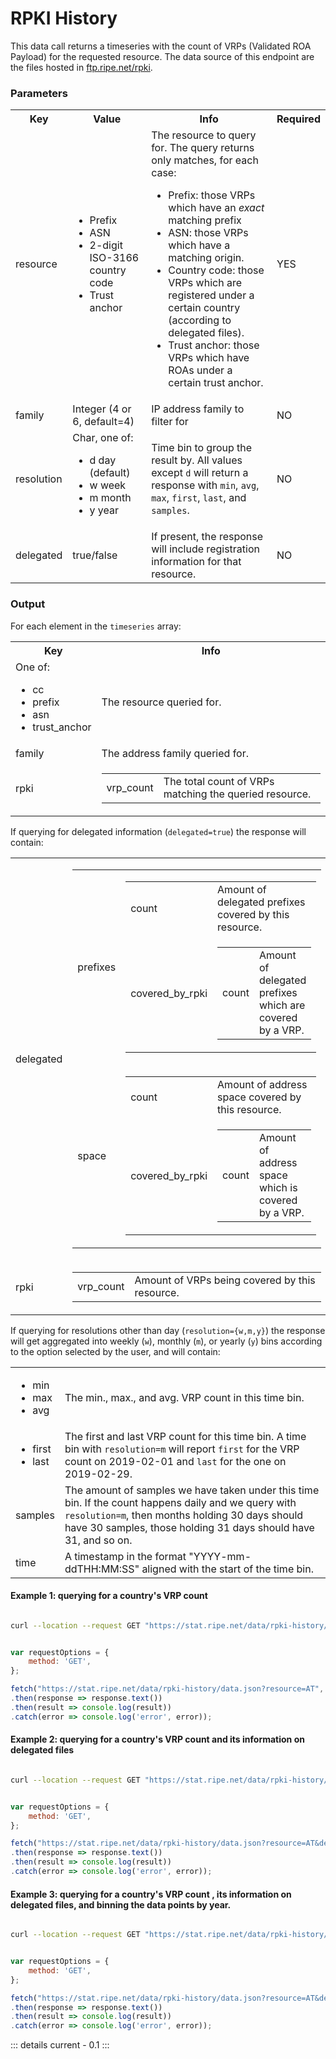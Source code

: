# RPKI History

This data call returns a timeseries with the count of VRPs (Validated ROA Payload) for the requested resource. The data source of this endpoint are the files hosted in [ftp.ripe.net/rpki](https://ftp.ripe.net/rpki/).

<RestRepl baseUrl="https://stat.ripe.net/data/rpki-history/data.json" method="GET" :searchParams="{ resource:'193.0.22.0/23'}"/>

### Parameters

<table>
        <tbody>
        <tr>
            <th>
                Key
            </th>
            <th>
                Value
            </th>
            <th colspan="1">
                Info
            </th>
            <th colspan="1">
                Required
            </th>
        </tr>
        <tr>
            <td>
                resource
            </td>
            <td>
                <ul>
                    <li>Prefix</li>
                    <li>ASN</li>
                    <li>2-digit ISO-3166 country code</li>
                    <li>Trust anchor</li>
                </ul>
            </td>
            <td>
                The resource to query for. The query returns only matches, for each case:
                <ul>
                    <li>Prefix: those VRPs which have an <i>exact</i> matching prefix</li>
                    <li>ASN: those VRPs which have a matching origin.</li>
                    <li>Country code: those VRPs which are registered under a certain country (according to delegated files).</li>
                    <li>Trust anchor: those VRPs which have ROAs under a certain trust anchor.</li>
                </ul>
            </td>
            <td>
                YES
            </td>
        </tr>
        <tr>
            <td>
                family
            </td>
            <td>
                Integer (4 or 6, default=4)
            </td>
            <td>
                IP address family to filter for
            </td>
            <td>
                NO
            </td>
        </tr>
        <tr>
            <td>
                resolution
            </td>
            <td>
                Char, one of:
                <ul>
                    <li>d day (default)</li>
                    <li>w week</li>
                    <li>m month</li>
                    <li>y year</li>
                </ul>
            </td>
            <td>
                Time bin to group the result by. All values except <code>d</code> will return a response with
                <code>min</code>,
                <code>avg</code>, <code>max</code>, <code>first</code>, <code>last</code>, and <code>samples</code>.
            </td>
            <td>
                NO
            </td>
        </tr>
        <tr>
            <td>
                delegated
            </td>
            <td>
                true/false
            </td>
            <td>
                If present, the response will include registration information for that resource.
            </td>
            <td>
                NO
            </td>
        </tr>
        <!--<tr>
            <td>
                ris
            </td>
            <td>
                any
            </td>
            <td>
                If present, the response will include routing information for that resource, as seen by <a href="https://ris.ripe.net">RIS</a>.
            </td>
            <td>
                NO
            </td>
        </tr>-->
        </tbody>
    </table>

### Output

For each element in the `timeseries` array:

<table>
    <tbody>
        <tr>
            <th>
                Key
            </th>
            <th>
                Info
            </th>
        </tr>
        <tr>
            <td>
                One of:
                <ul>
                    <li>cc</li>
                    <li>prefix</li>
                    <li>asn</li>
                    <li>trust_anchor</li>
                </ul>
            </td>
            <td>
                The resource queried for.
            </td>
        </tr>
        <tr>
            <td>
                family
            </td>
            <td>
                The address family queried for.
            </td>
        </tr>
        <tr>
            <td>rpki</td>
            <td>
                <table>
                    <tr>
                        <td>
                            vrp_count
                        </td>
                        <td>
                            The total count of VRPs matching the queried resource.
                        </td>
                    </tr>
                </table>
            </td>
        </tr>
        </tbody>
    </table>

  
If querying for delegated information (`delegated=true`) the response will contain:

<table>
        <tbody>
        <tr>
            <td>delegated</td>
            <td>
                <table>
                    <tr>
                        <td>prefixes</td>
                        <td>
                            <table>
                                <tr>
                                    <td>count</td>
                                    <td>Amount of delegated prefixes covered by this resource.</td>
                                </tr>
                                <tr>
                                    <td>covered_by_rpki</td>
                                    <td>
                                        <table>
                                            <tr>
                                                <td>count</td>
                                                <td>Amount of delegated prefixes which are
                                                    covered by a VRP.
                                                </td>
                                            </tr>
                                        </table>
                                    </td>
                                </tr>
                            </table>
                        </td>
                    </tr>
                    <tr>
                        <td>space</td>
                        <td>
                            <table>
                                <tr>
                                    <td>count</td>
                                    <td>Amount of address space covered by this resource.</td>
                                </tr>
                                <tr>
                                    <td>covered_by_rpki</td>
                                    <td>
                                        <table>
                                            <tr>
                                                <td>count</td>
                                                <td>Amount of address space which is covered by
                                                    a VRP.
                                                </td>
                                            </tr>
                                        </table>
                                    </td>
                                </tr>
                            </table>
                        </td>
                    </tr>
                </table>
            </td>
        </tr>
        <tr>
            <td>rpki</td>
            <td>
                <table>
                    <tr>
                        <td>vrp_count</td>
                        <td>Amount of VRPs being covered by this resource.</td>
                    </tr>
                </table>
            </td>
        </tr>
        </tbody>
    </table>

If querying for resolutions other than day (`resolution={w,m,y}`) the response will get aggregated into weekly (`w`), monthly (`m`), or yearly (`y`) bins according to the option selected by the user, and will contain:

<table>
        <tbody>
        <tr>
            <td>
                <ul>
                    <li>min</li>
                    <li>max</li>
                    <li>avg</li>
                </ul>
            </td>
            <td>
                The min., max., and avg. VRP count in this time bin.
            </td>
        </tr>
        <tr>
            <td>
                <ul>
                    <li>first</li>
                    <li>last</li>
                </ul>
            </td>
            <td>
                The first and last VRP count for this time bin. A time bin with <code>resolution=m</code>
                will report <code>first</code> for the VRP count on 2019-02-01 and <code>last</code> for the one
                on 2019-02-29.
            </td>
        </tr>
        <tr>
            <td>
                samples
            </td>
            <td>
                The amount of samples we have taken under this time bin. If the count happens daily
                and we query with <code>resolution=m</code>, then months holding 30 days should have 30 samples, those
                holding 31 days should have 31, and so on.
            </td>
        </tr>
        <tr>
            <td>
                time
            </td>
            <td>
                A timestamp in the format "YYYY-mm-ddTHH:MM:SS" aligned with the start of the time bin.
            </td>
        </tr>
        </tbody>
    </table>

#### Example 1: querying for a country's VRP count
<CodeGroup>
<CodeGroupItem title="cURL">

```bash

curl --location --request GET "https://stat.ripe.net/data/rpki-history/data.json?resource=AT"


```

</CodeGroupItem>

<CodeGroupItem title="JS">

```js

var requestOptions = {
	method: 'GET',
};

fetch("https://stat.ripe.net/data/rpki-history/data.json?resource=AT", requestOptions)
.then(response => response.text())
.then(result => console.log(result))
.catch(error => console.log('error', error));


```

</CodeGroupItem>
</CodeGroup>

#### Example 2: querying for a country's VRP count and its information on delegated files

<CodeGroup>
<CodeGroupItem title="cURL">

```bash

curl --location --request GET "https://stat.ripe.net/data/rpki-history/data.json?resource=AT&delegated=true"


```

</CodeGroupItem>

<CodeGroupItem title="JS">

```js

var requestOptions = {
	method: 'GET',
};

fetch("https://stat.ripe.net/data/rpki-history/data.json?resource=AT&delegated=true", requestOptions)
.then(response => response.text())
.then(result => console.log(result))
.catch(error => console.log('error', error));


```

</CodeGroupItem>
</CodeGroup>

#### Example 3: querying for a country's VRP count , its information on delegated files, and binning the data points by year.

<CodeGroup>
<CodeGroupItem title="cURL">

```bash

curl --location --request GET "https://stat.ripe.net/data/rpki-history/data.json?resource=AT&delegated=true"


```

</CodeGroupItem>

<CodeGroupItem title="JS">

```js

var requestOptions = {
	method: 'GET',
};

fetch("https://stat.ripe.net/data/rpki-history/data.json?resource=AT&delegated=true", requestOptions)
.then(response => response.text())
.then(result => console.log(result))
.catch(error => console.log('error', error));


```

</CodeGroupItem>
</CodeGroup>
        

  

::: details current - 0.1
:::
